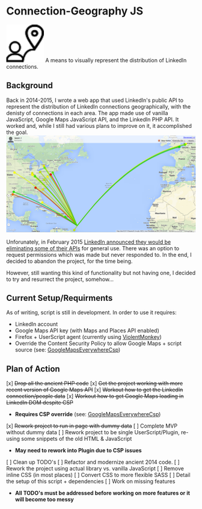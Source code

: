 Connection-Geography JS
======

<img src="./screenshots/connect-geo.svg?raw=true" height="100" width="100"/> A means to visually represent the distribution of LinkedIn connections.

Background
------

Back in 2014-2015, I wrote a web app that used LinkedIn's public API to represent the distribution of LinkedIn connections geographically, with the denisty of connections in each area. The app made use of vanilla JavaScript, Google Maps JavaScript API, and the LinkedIn PHP API. It worked and, while I still had various plans to improve on it, it accomplished the goal.
<img src="./screenshots/connectgeo_screenshot_20140113.png?raw=true" title="Connection-Geography (original)"  />

Unforunately, in February 2015 [LinkedIn announced they would be eliminating some of their APIs](https://developer.linkedin.com/blog/posts/2015/developer-program-changes) for general use. There was an option to request permissions which was made but never responded to. In the end, I decided to abandon the project, for the time being.

However, still wanting this kind of functionality but not having one, I decided to try and resurrect the project, somehow...

Current Setup/Requirments
------

As of writing, script is still in development. In order to use it requires:
 - LinkedIn account
 - Google Maps API key (with Maps and Places API enabled)
 - Firefox + UserScript agent (currently using [ViolentMonkey](https://violentmonkey.github.io/))
 - Override the Content Security Policy to allow Google Maps + script source (see: [GoogleMapsEverywhereCsp](https://github.com/iamovrhere/GoogleMapsEverywhereCsp))

Plan of Action
------

 [x] ~~Drop all the ancient PHP code~~
 [x] ~~Get the project working with more recent version of Google Maps API~~
 [x] ~~Workout how to get the LinkedIn connection/people data~~
 [x] ~~Workout how to get Google Maps loading in LinkedIn DOM despite CSP~~
  *  **Requires CSP override** (see: [GoogleMapsEverywhereCsp](https://github.com/iamovrhere/GoogleMapsEverywhereCsp))

 [x] ~~Rework project to run in page with dummy data~~
 [ ] Complete MVP without dummy data
 [ ] Rework project to be single UserScript/Plugin, re-using some snippets of the old HTML & JavaScript
  * **May need to rework into Plugin due to CSP issues**

 [ ] Clean up TODO's
 [ ] Refactor and modernize ancient 2014 code.
 [ ] Rework the project using actual library vs. vanilla JavaScript
 [ ] Remove inline CSS (in most places)
 [ ] Convert CSS to more flexible SASS
 [ ] Detail the setup of this script + dependencies
 [ ] Work on missing features
  * **All TODO's must be addressed before working on more features or it will become too messy**
